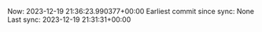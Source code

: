 Now: 2023-12-19 21:36:23.990377+00:00 Earliest commit since sync: None Last sync: 2023-12-19 21:31:31+00:00
